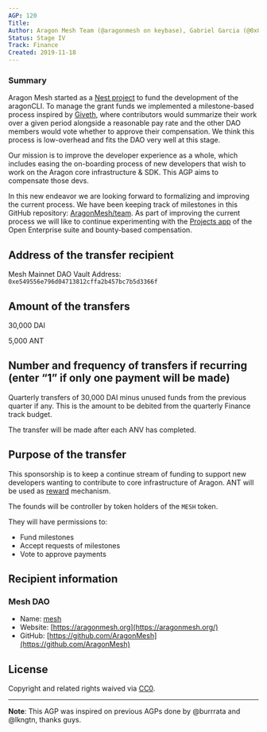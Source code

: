 ```yaml
---
AGP: 120
Title: 
Author: Aragon Mesh Team (@aragonmesh on keybase), Gabriel Garcia (@0xGabi), Daniel Constantin (@0x6431346e)
Status: Stage IV
Track: Finance
Created: 2019-11-18
---
```


### Summary

Aragon Mesh started as a [Nest project](https://github.com/aragon/nest/pull/151) to fund the development of the aragonCLI. To manage the grant funds we implemented a milestone-based process inspired by [Giveth](https://giveth.io), where contributors would summarize their work over a given period alongside a reasonable pay rate and the other DAO members would vote whether to approve their compensation. We think this process is low-overhead and fits the DAO very well at this stage.

Our mission is to improve the developer experience as a whole, which includes easing the on-boarding process of new developers that wish to work on the Aragon core infrastructure & SDK. This AGP aims to compensate those devs.

In this new endeavor we are looking forward to formalizing and improving the current process. We have been keeping track of milestones in this GitHub repository: [AragonMesh/team](https://github.com/AragonMesh/team). As part of improving the current process we will like to continue experimenting with the [Projects app](https://github.com/AutarkLabs/open-enterprise/blob/dev/docs/GETTING_STARTED.md#install-the-projects-app) of the Open Enterprise suite and bounty-based compensation.

## Address of the transfer recipient

Mesh Mainnet DAO Vault Address: `0xe549556e796d04713812cffa2b457bc7b5d3366f`

## Amount of the transfers

30,000 DAI

5,000 ANT

## Number and frequency of transfers if recurring (enter “1” if only one payment will be made)

Quarterly transfers of 30,000 DAI minus unused funds from the previous quarter if any. This is the amount to be debited from the quarterly Finance track budget.

The transfer will be made after each ANV has completed.

## Purpose of the transfer

This sponsorship is to keep a continue stream of funding to support new developers wanting to contribute to core infrastructure of Aragon. ANT will be used as [reward](https://www.notion.so/Reward-system-ce1b3893f8a3496b801d88675f9f7250) mechanism.

The founds will be controller by token holders of the `MESH` token. 

They will have permissions to:

- Fund milestones
- Accept requests of milestones
- Vote to approve payments

## Recipient information

### Mesh DAO

- Name: [mesh](https://mainnet.aragon.org/#/mesh/0x59fc1cce34382a09c35c64c059bbb04b1dad0ea0/)
- Website: [https://aragonmesh.org](https://aragonmesh.org/)
- GitHub: [https://github.com/AragonMesh](https://github.com/AragonMesh)

## License

Copyright and related rights waived via [CC0](https://creativecommons.org/publicdomain/zero/1.0/).

---

**Note**: This AGP was inspired on previous AGPs done by @burrrata and @lkngtn, thanks guys.
